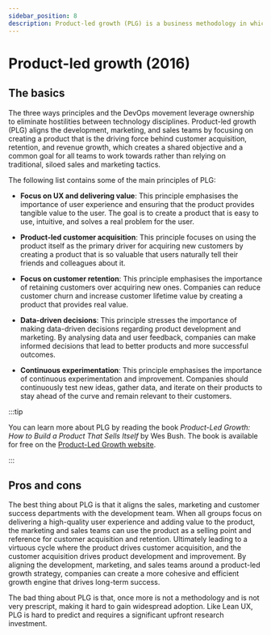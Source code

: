 ```yaml
---
sidebar_position: 8
description: Product-led growth (PLG) is a business methodology in which user acquisition, expansion, conversion, and retention are all driven primarily by the product itself.
---
```


# Product-led growth (2016)

## The basics

The three ways principles and the DevOps movement leverage ownership to eliminate hostilities between technology disciplines. Product-led growth (PLG) aligns the development, marketing, and sales teams by focusing on creating a product that is the driving force behind customer acquisition, retention, and revenue growth, which creates a shared objective and a common goal for all teams to work towards rather than relying on traditional, siloed sales and marketing tactics.

The following list contains some of the main principles of PLG:

- **Focus on UX and delivering value**: This principle emphasises the importance of user experience and ensuring that the product provides tangible value to the user. The goal is to create a product that is easy to use, intuitive, and solves a real problem for the user.

- **Product-led customer acquisition**: This principle focuses on using the product itself as the primary driver for acquiring new customers by creating a product that is so valuable that users naturally tell their friends and colleagues about it.

- **Focus on customer retention**: This principle emphasises the importance of retaining customers over acquiring new ones. Companies can reduce customer churn and increase customer lifetime value by creating a product that provides real value.

- **Data-driven decisions**: This principle stresses the importance of making data-driven decisions regarding product development and marketing. By analysing data and user feedback, companies can make informed decisions that lead to better products and more successful outcomes.

- **Continuous experimentation**: This principle emphasises the importance of continuous experimentation and improvement. Companies should continuously test new ideas, gather data, and iterate on their products to stay ahead of the curve and remain relevant to their customers.

:::tip

You can learn more about PLG by reading the book *Product-Led Growth: How to Build a Product That Sells Itself* by Wes Bush. The book is available for free on the [Product-Led Growth website](https://productled.com/book).

:::

## Pros and cons

The best thing about PLG is that it aligns the sales, marketing and customer success departments with the development team. When all groups focus on delivering a high-quality user experience and adding value to the product, the marketing and sales teams can use the product as a selling point and reference for customer acquisition and retention. Ultimately leading to a virtuous cycle where the product drives customer acquisition, and the customer acquisition drives product development and improvement. By aligning the development, marketing, and sales teams around a product-led growth strategy, companies can create a more cohesive and efficient growth engine that drives long-term success.

The bad thing about PLG is that, once more is not a methodology and is not very prescript, making it hard to gain widespread adoption. Like Lean UX, PLG is hard to predict and requires a significant upfront research investment.


